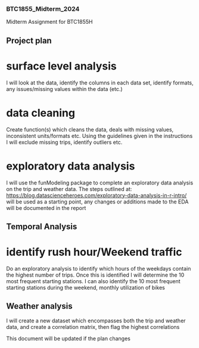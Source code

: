 ### BTC1855_Midterm_2024
Midterm Assignment for BTC1855H

## Project plan

# surface level analysis
I will look at the data, identify the columns in each data set, identify formats, any issues/missing values within the data (etc.)

# data cleaning
Create function(s) which cleans the data, deals with missing values, inconsistent units/formats etc. Using the guidelines given in the instructions I will exclude missing trips, identify outliers etc.


# exploratory data analysis
I will use the funModeling package to complete an exploratory data analysis on the trip and weather data. The steps outlined at: https://blog.datascienceheroes.com/exploratory-data-analysis-in-r-intro/ will be used as a starting point, any changes or additions made to the EDA will be documented in the report

## Temporal Analysis

# identify rush hour/Weekend traffic
Do an exploratory analysis to identify which hours of the weekdays contain the highest number of trips. Once this is identified I will determine the 10 most frequent starting stations. I can also identify the 10 most frequent starting stations during the weekend, monthly utilization of bikes


## Weather analysis
I will create a new dataset which encompasses both the trip and weather data, and create a correlation matrix, then flag the highest correlations


This document will be updated if the plan changes